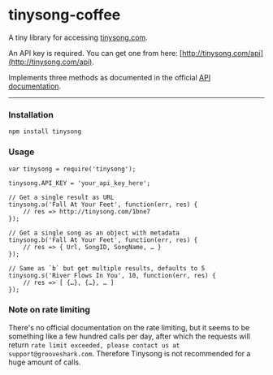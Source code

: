 tinysong-coffee
===============

A tiny library for accessing [tinysong.com](http://www.tinysong.com).

An API key is required. You can get one from here: [http://tinysong.com/api](http://tinysong.com/api).

Implements three methods as documented in the official [API documentation](http://tinysong.com/api).

---

### Installation

    npm install tinysong

### Usage

    var tinysong = require('tinysong');

    tinysong.API_KEY = 'your_api_key_here';

    // Get a single result as URL
    tinysong.a('Fall At Your Feet', function(err, res) {
        // res => http://tinysong.com/1bne7
    });

    // Get a single song as an object with metadata
    tinysong.b('Fall At Your Feet', function(err, res) {
        // res => { Url, SongID, SongName, … }
    });

    // Same as `b` but get multiple results, defaults to 5
    tinysong.s('River Flows In You', 10, function(err, res) {
        // res => [ {…}, {…}, … ]
    });

### Note on rate limiting

There's no official documentation on the rate limiting, but it seems to be
something like a few hundred calls per day, after which the requests will
return `rate limit exceeded, please contact us at support@grooveshark.com`.
Therefore Tinysong is not recommended for a huge amount of calls.
